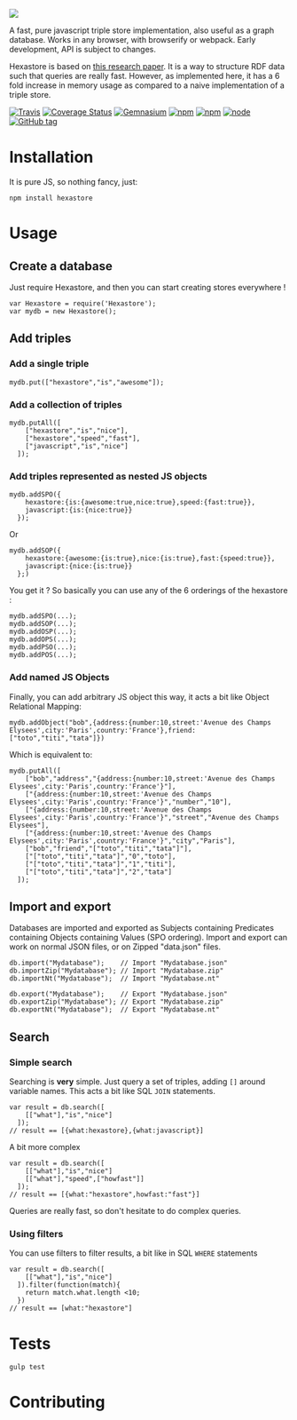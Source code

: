 ![](http://crubier.github.io/Hexastore/HexastoreLogo.svg)

A fast, pure javascript triple store implementation, also useful as a graph database. Works in any browser, with browserify or webpack. Early development, API is subject to changes.

Hexastore is based on [this research paper](http://karras.rutgers.edu/hexastore.pdf). It is a way to structure RDF data such that queries are really fast. However, as implemented here, it has a 6 fold increase in memory usage as compared to a naive implementation of a triple store.

[![Travis](https://img.shields.io/travis/crubier/Hexastore.svg?style=flat-square)](https://travis-ci.org/crubier/Hexastore) [![Coverage Status](https://img.shields.io/coveralls/crubier/Hexastore.svg?style=flat-square)](https://coveralls.io/r/crubier/Hexastore) [![Gemnasium](https://img.shields.io/gemnasium/crubier/Hexastore.svg?style=flat-square)](https://gemnasium.com/crubier/Hexastore)  [![npm](https://img.shields.io/npm/dm/hexastore.svg?style=flat-square)](https://www.npmjs.com/package/hexastore) [![npm](https://img.shields.io/npm/v/hexastore.svg?style=flat-square)](https://www.npmjs.com/package/hexastore) [![node](https://img.shields.io/node/v/hexastore.svg?style=flat-square)](https://www.npmjs.com/package/hexastore) [![GitHub tag](https://img.shields.io/github/release/crubier/Hexastore.svg?style=flat-square)](https://github.com/crubier/Hexastore)

# Installation

It is pure JS, so nothing fancy, just:

~~~~ {.bash}
npm install hexastore
~~~~

# Usage

## Create a database

Just require Hexastore, and then you can start creating stores everywhere !

~~~~ {.javascript}
var Hexastore = require('Hexastore');
var mydb = new Hexastore();
~~~~

## Add triples

### Add a single triple

~~~~ {.javascript}
mydb.put(["hexastore","is","awesome"]);
~~~~

### Add a collection of triples

~~~~ {.javascript}
mydb.putAll([
    ["hexastore","is","nice"],
    ["hexastore","speed","fast"],
    ["javascript","is","nice"]
  ]);
~~~~

### Add triples represented as nested JS objects

~~~~ {.javascript}
mydb.addSPO({
    hexastore:{is:{awesome:true,nice:true},speed:{fast:true}},
    javascript:{is:{nice:true}}
  });
~~~~

Or

~~~~ {.javascript}
mydb.addSOP({
    hexastore:{awesome:{is:true},nice:{is:true},fast:{speed:true}},
    javascript:{nice:{is:true}}
  };)
~~~~

You get it ? So basically you can use any of the 6 orderings of the hexastore :

~~~~ {.javascript}
mydb.addSPO(...);
mydb.addSOP(...);
mydb.addOSP(...);
mydb.addOPS(...);
mydb.addPSO(...);
mydb.addPOS(...);
~~~~

### Add named JS Objects

Finally, you can add arbitrary JS object this way, it acts a bit like Object Relational Mapping:

~~~~ {.javascript}
mydb.addObject("bob",{address:{number:10,street:'Avenue des Champs Elysees',city:'Paris',country:'France'},friend:["toto","titi","tata"]})
~~~~

Which is equivalent to:

~~~~ {.javascript}
mydb.putAll([
    ["bob","address","{address:{number:10,street:'Avenue des Champs Elysees',city:'Paris',country:'France'}"],
    ["{address:{number:10,street:'Avenue des Champs Elysees',city:'Paris',country:'France'}","number","10"],
    ["{address:{number:10,street:'Avenue des Champs Elysees',city:'Paris',country:'France'}","street","Avenue des Champs Elysees"],
    ["{address:{number:10,street:'Avenue des Champs Elysees',city:'Paris',country:'France'}","city","Paris"],
    ["bob","friend","["toto","titi","tata"]"],
    ["["toto","titi","tata"]","0","toto"],
    ["["toto","titi","tata"]","1","titi"],
    ["["toto","titi","tata"]","2","tata"]
  ]);
~~~~

## Import and export

Databases are imported and exported as Subjects containing Predicates containing Objects containing Values (SPO ordering). Import and export can work on normal JSON files, or on Zipped "data.json" files.

~~~~ {.javascript}
db.import("Mydatabase");    // Import "Mydatabase.json"
db.importZip("Mydatabase"); // Import "Mydatabase.zip"
db.importNt("Mydatabase");  // Import "Mydatabase.nt"

db.export("Mydatabase");    // Export "Mydatabase.json"
db.exportZip("Mydatabase"); // Export "Mydatabase.zip"
db.exportNt("Mydatabase");  // Export "Mydatabase.nt"
~~~~

## Search

### Simple search

Searching is **very** simple. Just query a set of triples, adding `[]` around variable names. This acts a bit like SQL `JOIN` statements.

~~~~ {.javascript}
var result = db.search([
    [["what"],"is","nice"]
  ]);
// result == [{what:hexastore},{what:javascript}]
~~~~

A bit more complex

~~~~ {.javascript}
var result = db.search([
    [["what"],"is","nice"]
    [["what"],"speed",["howfast"]]
  ]);
// result == [{what:"hexastore",howfast:"fast"}]
~~~~

Queries are really fast, so don't hesitate to do complex queries.

### Using filters

You can use filters to filter results, a bit like in SQL `WHERE` statements

~~~~ {.javascript}
var result = db.search([
    [["what"],"is","nice"]
  ]).filter(function(match){
    return match.what.length <10;
  })
// result == [what:"hexastore"]
~~~~

# Tests

~~~~ {.bash}
gulp test
~~~~

# Contributing
